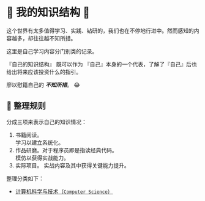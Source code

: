 :thought_balloon: 我的知识结构 :thought_balloon:
=======================

这个世界有太多值得学习、实践、钻研的，我们也在不停地行进中。然而感知的内容越多，却往往越不知所措。

这里是自己学习内容分门别类的记录。

『自己的知识结构』 既可以作为 『自己』本身的一个代表，了解了『自己』后也给出将来应该投资什么的指引。

廖以慰籍自己的 ***不知所措***。 :joy:

:straight_ruler: 整理规则
------------------

分成三项来表示自己的知识情况：

1. 书籍阅读。  
    学习以建立系统化。
1. 作品研磨。对于程序员即是指读经典代码。  
    模仿以获得实战能力。
1. 实际项目。
    实战内容及其中获得关键能力提升。

整理分类如下：

- [计算机科学与技术（`Computer Science`）](cs/README.md)
